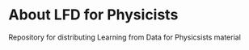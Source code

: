 # About LFD for Physicists

Repository for distributing Learning from Data for Physicsists material
